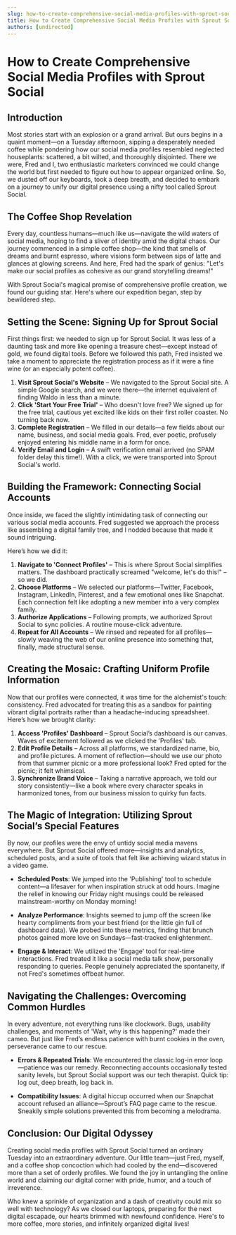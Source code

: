 ```yaml
---
slug: how-to-create-comprehensive-social-media-profiles-with-sprout-social
title: How to Create Comprehensive Social Media Profiles with Sprout Social
authors: [undirected]
---
```



# How to Create Comprehensive Social Media Profiles with Sprout Social

## Introduction

Most stories start with an explosion or a grand arrival. But ours begins in a quaint moment—on a Tuesday afternoon, sipping a desperately needed coffee while pondering how our social media profiles resembled neglected houseplants: scattered, a bit wilted, and thoroughly disjointed. There we were, Fred and I, two enthusiastic marketers convinced we could change the world but first needed to figure out how to appear organized online. So, we dusted off our keyboards, took a deep breath, and decided to embark on a journey to unify our digital presence using a nifty tool called Sprout Social.

## The Coffee Shop Revelation

Every day, countless humans—much like us—navigate the wild waters of social media, hoping to find a sliver of identity amid the digital chaos. Our journey commenced in a simple coffee shop—the kind that smells of dreams and burnt espresso, where visions form between sips of latte and glances at glowing screens. And here, Fred had the spark of genius: "Let's make our social profiles as cohesive as our grand storytelling dreams!"

With Sprout Social's magical promise of comprehensive profile creation, we found our guiding star. Here's where our expedition began, step by bewildered step.

## Setting the Scene: Signing Up for Sprout Social

First things first: we needed to sign up for Sprout Social. It was less of a daunting task and more like opening a treasure chest—except instead of gold, we found digital tools. Before we followed this path, Fred insisted we take a moment to appreciate the registration process as if it were a fine wine (or an especially potent coffee).

1. **Visit Sprout Social's Website** – We navigated to the Sprout Social site. A simple Google search, and we were there—the internet equivalent of finding Waldo in less than a minute.
2. **Click 'Start Your Free Trial'** – Who doesn't love free? We signed up for the free trial, cautious yet excited like kids on their first roller coaster. No turning back now.
3. **Complete Registration** – We filled in our details—a few fields about our name, business, and social media goals. Fred, ever poetic, profusely enjoyed entering his middle name in a form for once.
4. **Verify Email and Login** – A swift verification email arrived (no SPAM folder delay this time!). With a click, we were transported into Sprout Social's world.

## Building the Framework: Connecting Social Accounts

Once inside, we faced the slightly intimidating task of connecting our various social media accounts. Fred suggested we approach the process like assembling a digital family tree, and I nodded because that made it sound intriguing.

Here’s how we did it:

1. **Navigate to 'Connect Profiles'** – This is where Sprout Social simplifies matters. The dashboard practically screamed "welcome, let's do this!" – so we did.
2. **Choose Platforms** – We selected our platforms—Twitter, Facebook, Instagram, LinkedIn, Pinterest, and a few emotional ones like Snapchat. Each connection felt like adopting a new member into a very complex family.
3. **Authorize Applications** – Following prompts, we authorized Sprout Social to sync policies. A routine mouse-click adventure.
4. **Repeat for All Accounts** – We rinsed and repeated for all profiles—slowly weaving the web of our online presence into something that, finally, made structural sense.

## Creating the Mosaic: Crafting Uniform Profile Information

Now that our profiles were connected, it was time for the alchemist's touch: consistency. Fred advocated for treating this as a sandbox for painting vibrant digital portraits rather than a headache-inducing spreadsheet. Here’s how we brought clarity:

1. **Access 'Profiles' Dashboard** – Sprout Social’s dashboard is our canvas. Waves of excitement followed as we clicked the 'Profiles' tab.
2. **Edit Profile Details** – Across all platforms, we standardized name, bio, and profile pictures. A moment of reflection—should we use our photo from that summer picnic or a more professional look? Fred opted for the picnic; it felt whimsical.
3. **Synchronize Brand Voice** – Taking a narrative approach, we told our story consistently—like a book where every character speaks in harmonized tones, from our business mission to quirky fun facts.

## The Magic of Integration: Utilizing Sprout Social’s Special Features

By now, our profiles were the envy of untidy social media mavens everywhere. But Sprout Social offered more—insights and analytics, scheduled posts, and a suite of tools that felt like achieving wizard status in a video game.

- **Scheduled Posts**: We jumped into the 'Publishing' tool to schedule content—a lifesaver for when inspiration struck at odd hours. Imagine the relief in knowing our Friday night musings could be released mainstream-worthy on Monday morning!
  
- **Analyze Performance**: Insights seemed to jump off the screen like hearty compliments from your best friend (or the little gin full of dashboard data). We probed into these metrics, finding that brunch photos gained more love on Sundays—fast-tracked enlightenment.

- **Engage & Interact**: We utilized the 'Engage' tool for real-time interactions. Fred treated it like a social media talk show, personally responding to queries. People genuinely appreciated the spontaneity, if not Fred's sometimes offbeat humor.

## Navigating the Challenges: Overcoming Common Hurdles

In every adventure, not everything runs like clockwork. Bugs, usability challenges, and moments of 'Wait, why is this happening?' made their cameo. But just like Fred’s endless patience with burnt cookies in the oven, perseverance came to our rescue.

- **Errors & Repeated Trials**: We encountered the classic log-in error loop—patience was our remedy. Reconnecting accounts occasionally tested sanity levels, but Sprout Social support was our tech therapist. Quick tip: log out, deep breath, log back in.
  
- **Compatibility Issues**: A digital hiccup occurred when our Snapchat account refused an alliance—Sprout’s FAQ page came to the rescue. Sneakily simple solutions prevented this from becoming a melodrama.

## Conclusion: Our Digital Odyssey

Creating social media profiles with Sprout Social turned an ordinary Tuesday into an extraordinary adventure. Our little team—just Fred, myself, and a coffee shop concoction which had cooled by the end—discovered more than a set of orderly profiles. We found the joy in untangling the online world and claiming our digital corner with pride, humor, and a touch of irreverence.

Who knew a sprinkle of organization and a dash of creativity could mix so well with technology? As we closed our laptops, preparing for the next digital escapade, our hearts brimmed with newfound confidence. Here's to more coffee, more stories, and infinitely organized digital lives!